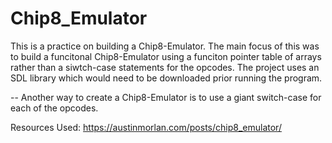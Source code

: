 # Chip8_Emulator

This is a practice on building a Chip8-Emulator. The main focus of this was to build a funcitonal Chip8-Emulator using a funciton pointer table of arrays rather than a siwtch-case statements for the opcodes. 
The project uses an SDL library which would need to be downloaded prior running the program.


-- Another way to create a Chip8-Emulator is to use a giant switch-case for each of the opcodes.


Resources Used:
https://austinmorlan.com/posts/chip8_emulator/
